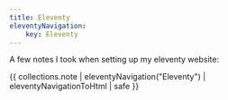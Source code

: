 ```yaml
---
title: Eleventy
eleventyNavigation:
    key: Eleventy
---
```

A few notes I took when setting up my eleventy website:

{{ collections.note | eleventyNavigation("Eleventy") | eleventyNavigationToHtml | safe }}

